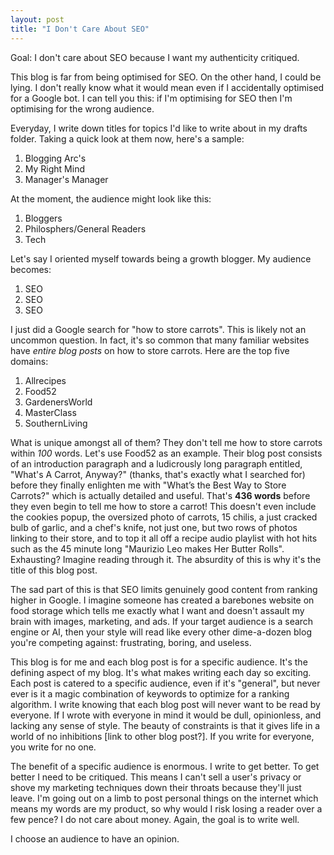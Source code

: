 ```yaml
---
layout: post
title: "I Don't Care About SEO"
---
```

Goal: I don't care about SEO because I want my authenticity critiqued.

This blog is far from being optimised for SEO. On the other hand, I could be lying. I don't really know what it would mean even if I accidentally optimised for a Google bot. I can tell you this: if I'm optimising for SEO then I'm optimising for the wrong audience.

Everyday, I write down titles for topics I'd like to write about in my drafts folder. Taking a quick look at them now, here's a sample:

1. Blogging Arc's
2. My Right Mind
3. Manager's Manager

At the moment, the audience might look like this:

1. Bloggers
2. Philosphers/General Readers
3. Tech

Let's say I oriented myself towards being a growth blogger. My audience becomes:

1. SEO
2. SEO
3. SEO

I just did a Google search for "how to store carrots". This is likely not an uncommon question. In fact, it's so common that many familiar websites have *entire blog posts* on how to store carrots. Here are the top five domains:

1. Allrecipes
2. Food52
3. GardenersWorld
4. MasterClass
5. SouthernLiving

What is unique amongst all of them? They don't tell me how to store carrots within *100* words. Let's use Food52 as an example. Their blog post consists of an introduction paragraph and a ludicrously long paragraph entitled, "What's A Carrot, Anyway?" (thanks, that's exactly what I searched for) before they finally enlighten me with "What’s the Best Way to Store Carrots?" which is actually detailed and useful. That's **436 words** before they even begin to tell me how to store a carrot! This doesn't even include the cookies popup, the oversized photo of carrots, 15 chilis, a just cracked bulb of garlic, and a chef's knife, not just one, but two rows of photos linking to their store, and to top it all off a recipe audio playlist with hot hits such as the 45 minute long "Maurizio Leo makes Her Butter Rolls". Exhausting? Imagine reading through it. The absurdity of this is why it's the title of this blog post. 

The sad part of this is that SEO limits genuinely good content from ranking higher in Google. I imagine someone has created a barebones website on food storage which tells me exactly what I want and doesn't assault my brain with images, marketing, and ads. If your target audience is a search engine or AI, then your style will read like every other dime-a-dozen blog you're competing against: frustrating, boring, and useless.

This blog is for me and each blog post is for a specific audience. It's the defining aspect of my blog. It's what makes writing each day so exciting. Each post is catered to a specific audience, even if it's "general", but never ever is it a magic combination of keywords to optimize for a ranking algorithm. I write knowing that each blog post will never want to be read by everyone. If I wrote with everyone in mind it would be dull, opinionless, and lacking any sense of style. The beauty of constraints is that it gives life in a world of no inhibitions [link to other blog post?]. If you write for everyone, you write for no one.

The benefit of a specific audience is enormous. I write to get better. To get better I need to be critiqued. This means I can't sell a user's privacy or shove my marketing techniques down their throats because they'll just leave. I'm going out on a limb to post personal things on the internet which means my words are my product, so why would I risk losing a reader over a few pence? I do not care about money. Again, the goal is to write well.

I choose an audience to have an opinion. 
